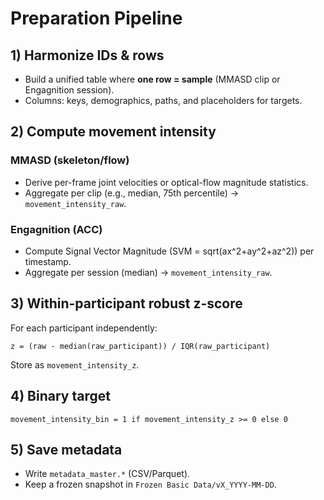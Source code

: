# Preparation Pipeline

## 1) Harmonize IDs & rows
- Build a unified table where **one row = sample** (MMASD clip or Engagnition session).
- Columns: keys, demographics, paths, and placeholders for targets.

## 2) Compute movement intensity

### MMASD (skeleton/flow)
- Derive per-frame joint velocities or optical-flow magnitude statistics.
- Aggregate per clip (e.g., median, 75th percentile) → `movement_intensity_raw`.

### Engagnition (ACC)
- Compute Signal Vector Magnitude (SVM = sqrt(ax^2+ay^2+az^2)) per timestamp.
- Aggregate per session (median) → `movement_intensity_raw`.

## 3) Within-participant robust z-score
For each participant independently:
```
z = (raw - median(raw_participant)) / IQR(raw_participant)
```
Store as `movement_intensity_z`.

## 4) Binary target
```
movement_intensity_bin = 1 if movement_intensity_z >= 0 else 0
```

## 5) Save metadata
- Write `metadata_master.*` (CSV/Parquet).
- Keep a frozen snapshot in `Frozen Basic Data/vX_YYYY-MM-DD`.
